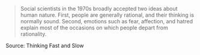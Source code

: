 > Social scientists in the 1970s broadly accepted two ideas about human nature. First, people are generally rational, and their thinking is normally sound. Second, emotions such as fear, affection, and hatred explain most of the occasions on which people depart from rationality.

Source: Thinking Fast and Slow